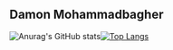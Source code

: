 Damon Mohammadbagher
--------------------------------

![Anurag's GitHub stats](https://github-readme-stats.vercel.app/api?username=damonmohammadbagher&show_icons=false&theme=dark&hide=prs,issues,contribs&bg_color=GRA,333300,41b003,ffffff&hide_border=true&text_color=ffffff)[![Top Langs](https://github-readme-stats.vercel.app/api/top-langs/?username=damonmohammadbagher&layout=compact&theme=dark&hide=javascript,css,html&bg_color=DEG,ffffff,008000,41b003&hide_border=true&text_color=ffffff)](https://github.com/damonmohammadbagher/github-readme-stats)



<!--
**DamonMohammadbagher/DamonMohammadbagher** is a ✨ _special_ ✨ repository because its `README.md` (this file) appears on your GitHub profile.

Here are some ideas to get you started:

- 🔭 I’m currently working on ...
- 🌱 I’m currently learning ...
- 👯 I’m looking to collaborate on ...
- 🤔 I’m looking for help with ...
- 💬 Ask me about ...
- 📫 How to reach me: ...
- 😄 Pronouns: ...
- ⚡ Fun fact: ...
-->
